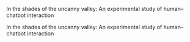 In the shades of the uncanny valley: An experimental study of human–chatbot interaction


In the shades of the uncanny valley: An experimental study of human–chatbot interaction